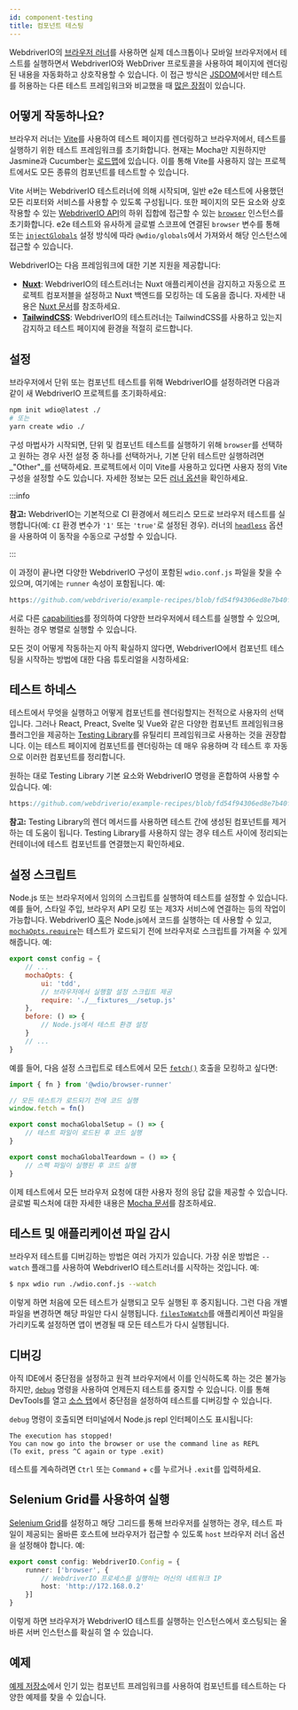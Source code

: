 ```yaml
---
id: component-testing
title: 컴포넌트 테스팅
---
```


WebdriverIO의 [브라우저 러너](/docs/runner#browser-runner)를 사용하면 실제 데스크톱이나 모바일 브라우저에서 테스트를 실행하면서 WebdriverIO와 WebDriver 프로토콜을 사용하여 페이지에 렌더링된 내용을 자동화하고 상호작용할 수 있습니다. 이 접근 방식은 [JSDOM](https://www.npmjs.com/package/jsdom)에서만 테스트를 허용하는 다른 테스트 프레임워크와 비교했을 때 [많은 장점](/docs/runner#browser-runner)이 있습니다.

## 어떻게 작동하나요?

브라우저 러너는 [Vite](https://vitejs.dev/)를 사용하여 테스트 페이지를 렌더링하고 브라우저에서, 테스트를 실행하기 위한 테스트 프레임워크를 초기화합니다. 현재는 Mocha만 지원하지만 Jasmine과 Cucumber는 [로드맵](https://github.com/orgs/webdriverio/projects/1)에 있습니다. 이를 통해 Vite를 사용하지 않는 프로젝트에서도 모든 종류의 컴포넌트를 테스트할 수 있습니다.

Vite 서버는 WebdriverIO 테스트러너에 의해 시작되며, 일반 e2e 테스트에 사용했던 모든 리포터와 서비스를 사용할 수 있도록 구성됩니다. 또한 페이지의 모든 요소와 상호작용할 수 있는 [WebdriverIO API](/docs/api)의 하위 집합에 접근할 수 있는 [`browser`](/docs/api/browser) 인스턴스를 초기화합니다. e2e 테스트와 유사하게 글로벌 스코프에 연결된 `browser` 변수를 통해 또는 [`injectGlobals`](/docs/api/globals) 설정 방식에 따라 `@wdio/globals`에서 가져와서 해당 인스턴스에 접근할 수 있습니다.

WebdriverIO는 다음 프레임워크에 대한 기본 지원을 제공합니다:

- [__Nuxt__](https://nuxt.com/): WebdriverIO의 테스트러너는 Nuxt 애플리케이션을 감지하고 자동으로 프로젝트 컴포저블을 설정하고 Nuxt 백엔드를 모킹하는 데 도움을 줍니다. 자세한 내용은 [Nuxt 문서](/docs/component-testing/vue#testing-vue-components-in-nuxt)를 참조하세요.
- [__TailwindCSS__](https://tailwindcss.com/): WebdriverIO의 테스트러너는 TailwindCSS를 사용하고 있는지 감지하고 테스트 페이지에 환경을 적절히 로드합니다.

## 설정

브라우저에서 단위 또는 컴포넌트 테스트를 위해 WebdriverIO를 설정하려면 다음과 같이 새 WebdriverIO 프로젝트를 초기화하세요:

```bash
npm init wdio@latest ./
# 또는
yarn create wdio ./
```

구성 마법사가 시작되면, 단위 및 컴포넌트 테스트를 실행하기 위해 `browser`를 선택하고 원하는 경우 사전 설정 중 하나를 선택하거나, 기본 단위 테스트만 실행하려면 _"Other"_를 선택하세요. 프로젝트에서 이미 Vite를 사용하고 있다면 사용자 정의 Vite 구성을 설정할 수도 있습니다. 자세한 정보는 모든 [러너 옵션](/docs/runner#runner-options)을 확인하세요.

:::info

__참고:__ WebdriverIO는 기본적으로 CI 환경에서 헤드리스 모드로 브라우저 테스트를 실행합니다(예: `CI` 환경 변수가 `'1'` 또는 `'true'`로 설정된 경우). 러너의 [`headless`](/docs/runner#headless) 옵션을 사용하여 이 동작을 수동으로 구성할 수 있습니다.

:::

이 과정이 끝나면 다양한 WebdriverIO 구성이 포함된 `wdio.conf.js` 파일을 찾을 수 있으며, 여기에는 `runner` 속성이 포함됩니다. 예:

```ts reference useHTTPS runmeRepository="git@github.com:webdriverio/example-recipes.git" runmeFileToOpen="component-testing%2FREADME.md"
https://github.com/webdriverio/example-recipes/blob/fd54f94306ed8e7b40f967739164dfe4d6d76b41/wdio.comp.conf.js
```

서로 다른 [capabilities](/docs/configuration#capabilities)를 정의하여 다양한 브라우저에서 테스트를 실행할 수 있으며, 원하는 경우 병렬로 실행할 수 있습니다.

모든 것이 어떻게 작동하는지 아직 확실하지 않다면, WebdriverIO에서 컴포넌트 테스팅을 시작하는 방법에 대한 다음 튜토리얼을 시청하세요:

<LiteYouTubeEmbed
    id="5vp_3tGtnMc"
    title="Getting Started with Component Testing in WebdriverIO"
/>

## 테스트 하네스

테스트에서 무엇을 실행하고 어떻게 컴포넌트를 렌더링할지는 전적으로 사용자의 선택입니다. 그러나 React, Preact, Svelte 및 Vue와 같은 다양한 컴포넌트 프레임워크용 플러그인을 제공하는 [Testing Library](https://testing-library.com/)를 유틸리티 프레임워크로 사용하는 것을 권장합니다. 이는 테스트 페이지에 컴포넌트를 렌더링하는 데 매우 유용하며 각 테스트 후 자동으로 이러한 컴포넌트를 정리합니다.

원하는 대로 Testing Library 기본 요소와 WebdriverIO 명령을 혼합하여 사용할 수 있습니다. 예:

```js reference useHTTPS
https://github.com/webdriverio/example-recipes/blob/fd54f94306ed8e7b40f967739164dfe4d6d76b41/component-testing/svelte-example.js
```

__참고:__ Testing Library의 렌더 메서드를 사용하면 테스트 간에 생성된 컴포넌트를 제거하는 데 도움이 됩니다. Testing Library를 사용하지 않는 경우 테스트 사이에 정리되는 컨테이너에 테스트 컴포넌트를 연결했는지 확인하세요.

## 설정 스크립트

Node.js 또는 브라우저에서 임의의 스크립트를 실행하여 테스트를 설정할 수 있습니다. 예를 들어, 스타일 주입, 브라우저 API 모킹 또는 제3자 서비스에 연결하는 등의 작업이 가능합니다. WebdriverIO [훅](/docs/configuration#hooks)은 Node.js에서 코드를 실행하는 데 사용할 수 있고, [`mochaOpts.require`](/docs/frameworks#require)는 테스트가 로드되기 전에 브라우저로 스크립트를 가져올 수 있게 해줍니다. 예:

```js wdio.conf.js
export const config = {
    // ...
    mochaOpts: {
        ui: 'tdd',
        // 브라우저에서 실행할 설정 스크립트 제공
        require: './__fixtures__/setup.js'
    },
    before: () => {
        // Node.js에서 테스트 환경 설정
    }
    // ...
}
```

예를 들어, 다음 설정 스크립트로 테스트에서 모든 [`fetch()`](https://developer.mozilla.org/en-US/docs/Web/API/fetch) 호출을 모킹하고 싶다면:

```js ./fixtures/setup.js
import { fn } from '@wdio/browser-runner'

// 모든 테스트가 로드되기 전에 코드 실행
window.fetch = fn()

export const mochaGlobalSetup = () => {
    // 테스트 파일이 로드된 후 코드 실행
}

export const mochaGlobalTeardown = () => {
    // 스펙 파일이 실행된 후 코드 실행
}

```

이제 테스트에서 모든 브라우저 요청에 대한 사용자 정의 응답 값을 제공할 수 있습니다. 글로벌 픽스처에 대한 자세한 내용은 [Mocha 문서](https://mochajs.org/#global-fixtures)를 참조하세요.

## 테스트 및 애플리케이션 파일 감시

브라우저 테스트를 디버깅하는 방법은 여러 가지가 있습니다. 가장 쉬운 방법은 `--watch` 플래그를 사용하여 WebdriverIO 테스트러너를 시작하는 것입니다. 예:

```sh
$ npx wdio run ./wdio.conf.js --watch
```

이렇게 하면 처음에 모든 테스트가 실행되고 모두 실행된 후 중지됩니다. 그런 다음 개별 파일을 변경하면 해당 파일만 다시 실행됩니다. [`filesToWatch`](/docs/configuration#filestowatch)를 애플리케이션 파일을 가리키도록 설정하면 앱이 변경될 때 모든 테스트가 다시 실행됩니다.

## 디버깅

아직 IDE에서 중단점을 설정하고 원격 브라우저에서 이를 인식하도록 하는 것은 불가능하지만, [`debug`](/docs/api/browser/debug) 명령을 사용하여 언제든지 테스트를 중지할 수 있습니다. 이를 통해 DevTools를 열고 [소스 탭](https://buddy.works/tutorials/debugging-javascript-efficiently-with-chrome-devtools)에서 중단점을 설정하여 테스트를 디버깅할 수 있습니다.

`debug` 명령이 호출되면 터미널에서 Node.js repl 인터페이스도 표시됩니다:

```
The execution has stopped!
You can now go into the browser or use the command line as REPL
(To exit, press ^C again or type .exit)
```

테스트를 계속하려면 `Ctrl` 또는 `Command` + `c`를 누르거나 `.exit`를 입력하세요.

## Selenium Grid를 사용하여 실행

[Selenium Grid](https://www.selenium.dev/documentation/grid/)를 설정하고 해당 그리드를 통해 브라우저를 실행하는 경우, 테스트 파일이 제공되는 올바른 호스트에 브라우저가 접근할 수 있도록 `host` 브라우저 러너 옵션을 설정해야 합니다. 예:

```ts title=wdio.conf.ts
export const config: WebdriverIO.Config = {
    runner: ['browser', {
        // WebdriverIO 프로세스를 실행하는 머신의 네트워크 IP
        host: 'http://172.168.0.2'
    }]
}
```

이렇게 하면 브라우저가 WebdriverIO 테스트를 실행하는 인스턴스에서 호스팅되는 올바른 서버 인스턴스를 확실히 열 수 있습니다.

## 예제

[예제 저장소](https://github.com/webdriverio/component-testing-examples)에서 인기 있는 컴포넌트 프레임워크를 사용하여 컴포넌트를 테스트하는 다양한 예제를 찾을 수 있습니다.
